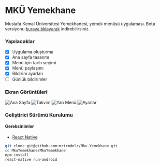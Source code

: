 # MKÜ Yemekhane
Mustafa Kemal Üniversitesi Yemekhanesi, yemek menüsü uygulaması.
Beta versiyonu [buraya tıklayarak](https://raw.githubusercontent.com/mrtcndnlr/mku-yemekhane/master/apk/MkuYemekhane-Beta-1.apk "buraya tıklayarak") indirebilirsiniz.
### Yapılacaklar
- [x] Uygulama oluşturma
- [x] Ana sayfa tasarımı
- [x] Menü için tarih seçimi
- [x] Menü paylaşımı
- [x] Bildirim ayarları
- [ ] Günlük bildirimler

### Ekran Görüntüleri
![Ana Sayfa](https://raw.githubusercontent.com/mrtcndnlr/mku-yemekhane/master/screenshots/home.png "Ana Sayfa")
![Takvim](https://raw.githubusercontent.com/mrtcndnlr/mku-yemekhane/master/screenshots/calendar.png "Takvim")
![Yan Menü](https://raw.githubusercontent.com/mrtcndnlr/mku-yemekhane/master/screenshots/drawer.png "Yan Menü")
![Ayarlar](https://raw.githubusercontent.com/mrtcndnlr/mku-yemekhane/master/screenshots/settings.png "Ayarlar")

### Geliştirici Sürümü Kurulumu
#### Gereksinimler
- [React Native](https://facebook.github.io/react-native/ "React Native") 

```bash
git clone git@github.com:mrtcndnlr/Mku-Yemekhane.git
cd MkuYemekhane/MkuYemekhane
npm install
react-native run-android
```